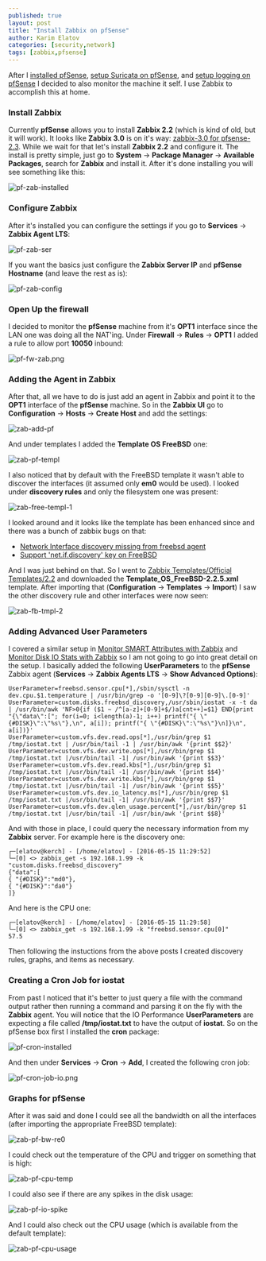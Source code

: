 ```yaml
---
published: true
layout: post
title: "Install Zabbix on pfSense"
author: Karim Elatov
categories: [security,network]
tags: [zabbix,pfsense]
---
```

After I [installed pfSense](/2016/10/installing-pfsense-on-pc-engines-apu1d4-netgate-apu4/), [setup Suricata on pfSense](/2016/11/setup-suricata-on-pfsense/), and [setup logging on pfSense](/2016/11/pfsense-logging-with-elk/) I decided to also monitor the machine it self. I use Zabbix to accomplish this at home.

### Install Zabbix
Currently **pfSense** allows you to install **Zabbix 2.2** (which is kind of old, but it will work). It looks like **Zabbix 3.0** is on it's way: [zabbix-3.0 for pfsense-2.3](https://forum.pfsense.org/index.php?topic=106181.0). While we wait for that let's install **Zabbix 2.2** and configure it. The install is pretty simple, just go to **System** -> **Package Manager** -> **Available Packages**, search for **Zabbix** and install it. After it's done installing you will see something like this:

![pf-zab-installed](https://dl.dropboxusercontent.com/u/24136116/blog_pics/pfsense-zabbix/pf-zab-installed.png)

### Configure Zabbix
After it's installed you can configure the settings if you go to **Services** -> **Zabbix Agent LTS**:

![pf-zab-ser](https://dl.dropboxusercontent.com/u/24136116/blog_pics/pfsense-zabbix/pf-zab-ser.png)

If you want the basics just configure the **Zabbix Server IP** and **pfSense Hostname** (and leave the rest as is):

![pf-zab-config](https://dl.dropboxusercontent.com/u/24136116/blog_pics/pfsense-zabbix/pf-zab-config.png)

### Open Up the firewall
I decided to monitor the **pfSense** machine from it's **OPT1** interface since the LAN one was doing all the NAT'ing. Under **Firewall** -> **Rules** -> **OPT1** I added a rule to allow port **10050** inbound:

![pf-fw-zab.png](https://dl.dropboxusercontent.com/u/24136116/blog_pics/pfsense-zabbix/pf-fw-zab.png)

### Adding the Agent in Zabbix
After that, all we have to do is just add an agent in Zabbix and point it to the **OPT1** interface of the **pfSense** machine. So in the **Zabbix UI** go to **Configuration** -> **Hosts** -> **Create Host** and add the settings:

![zab-add-pf](https://dl.dropboxusercontent.com/u/24136116/blog_pics/pfsense-zabbix/zab-add-pf.png)

And under templates I added the **Template OS FreeBSD** one:

![zab-pf-templ](https://dl.dropboxusercontent.com/u/24136116/blog_pics/pfsense-zabbix/zab-pf-templ.png)

I also noticed that by default with the FreeBSD template it wasn't able to discover the interfaces (it assumed only **em0** would be used). I looked under **discovery rules** and only the filesystem one was present:

![zab-free-templ-1](https://dl.dropboxusercontent.com/u/24136116/blog_pics/pfsense-zabbix/zab-free-templ-1.png)

I looked around and it looks like the template has been enhanced since and there was a bunch of zabbix bugs on that:

* [Network Interface discovery missing from freebsd agent](https://support.zabbix.com/browse/ZBXNEXT-1355)
* [Support 'net.if.discovery' key on FreeBSD](https://support.zabbix.com/browse/ZBXNEXT-579)

And I was just behind on that. So I went to [Zabbix Templates/Official Templates/2.2](https://www.zabbix.org/wiki/Zabbix_Templates/Official_Templates/2.2) and downloaded the **Template_OS_FreeBSD-2.2.5.xml** template. After importing that (**Configuration** -> **Templates** -> **Import**) I saw the other discovery rule and other interfaces were now seen:

![zab-fb-tmpl-2](https://dl.dropboxusercontent.com/u/24136116/blog_pics/pfsense-zabbix/zab-fb-tmpl-2.png)

### Adding Advanced User Parameters
I covered a similar setup in [Monitor SMART Attributes with Zabbix](/2013/10/monitor-smart-attributes-zabbix/) and [Monitor Disk IO Stats with Zabbix](/2013/06/monitor-disk-io-stats-with-zabbix/) so I am not going to go into great detail on the setup. I basically added the following **UserParameters** to the **pfSense** Zabbix agent (**Services** -> **Zabbix Agents LTS** -> **Show Advanced Options**):

	UserParameter=freebsd.sensor.cpu[*],/sbin/sysctl -n dev.cpu.$1.temperature | /usr/bin/grep -o '[0-9]\?[0-9][0-9]\.[0-9]'
	UserParameter=custom.disks.freebsd_discovery,/usr/sbin/iostat -x -t da | /usr/bin/awk 'NF>0{if ($1 ~ /^[a-z]+[0-9]+$/)a[cnt++]=$1} END{print "{\"data\":["; for(i=0; i<length(a)-1; i++) printf("{ \"{#DISK}\":\"%s\"},\n", a[i]); printf("{ \"{#DISK}\":\"%s\"}\n]}\n", a[i])}'
	UserParameter=custom.vfs.dev.read.ops[*],/usr/bin/grep $1 /tmp/iostat.txt | /usr/bin/tail -1 | /usr/bin/awk '{print $$2}'
	UserParameter=custom.vfs.dev.write.ops[*],/usr/bin/grep $1 /tmp/iostat.txt |/usr/bin/tail -1| /usr/bin/awk '{print $$3}'
	UserParameter=custom.vfs.dev.read.kbs[*],/usr/bin/grep $1 /tmp/iostat.txt |/usr/bin/tail -1| /usr/bin/awk '{print $$4}'
	UserParameter=custom.vfs.dev.write.kbs[*],/usr/bin/grep $1 /tmp/iostat.txt |/usr/bin/tail -1| /usr/bin/awk '{print $$5}'
	UserParameter=custom.vfs.dev.io_latency.ms[*],/usr/bin/grep $1 /tmp/iostat.txt |/usr/bin/tail -1| /usr/bin/awk '{print $$7}'
	UserParameter=custom.vfs.dev.qlen_usage.percent[*],/usr/bin/grep $1 /tmp/iostat.txt |/usr/bin/tail -1| /usr/bin/awk '{print $$8}'

And with those in place, I could query the necessary information from my **Zabbix** server. For example here is the discovery one:

	┌─[elatov@kerch] - [/home/elatov] - [2016-05-15 11:29:52]
	└─[0] <> zabbix_get -s 192.168.1.99 -k "custom.disks.freebsd_discovery"
	{"data":[
	{ "{#DISK}":"md0"},
	{ "{#DISK}":"da0"}
	]}

And here is the CPU one:

	┌─[elatov@kerch] - [/home/elatov] - [2016-05-15 11:29:58]
	└─[0] <> zabbix_get -s 192.168.1.99 -k "freebsd.sensor.cpu[0]"
	57.5

Then following the instuctions from the above posts I created discovery rules, graphs, and items as necessary.

### Creating a Cron Job for iostat
From past I noticed that it's better to just query a file with the command output rather then running a command and parsing it on the fly with the **Zabbix** agent. You will notice that the IO Performance **UserParameters** are expecting a file called **/tmp/iostat.txt** to have the output of **iostat**. So on the pfSense box first I installed the **cron** package:

![pf-cron-installed](https://dl.dropboxusercontent.com/u/24136116/blog_pics/pfsense-zabbix/pf-cron-installed.png)

And then under **Services** -> **Cron** -> **Add**, I created the following cron job:

![pf-cron-job-io.png](https://dl.dropboxusercontent.com/u/24136116/blog_pics/pfsense-zabbix/pf-cron-job-io.png)

### Graphs for pfSense
After it was said and done I could see all the bandwidth on all the interfaces (after importing the appropriate FreeBSD template):

![zab-pf-bw-re0](https://dl.dropboxusercontent.com/u/24136116/blog_pics/pfsense-zabbix/zab-pf-bw-re0.png)

I could check out the temperature of the CPU and trigger on something that is high:

![zab-pf-cpu-temp](https://dl.dropboxusercontent.com/u/24136116/blog_pics/pfsense-zabbix/zab-pf-cpu-temp.png)

I could also see if there are any spikes in the disk usage:

![zab-pf-io-spike](https://dl.dropboxusercontent.com/u/24136116/blog_pics/pfsense-zabbix/zab-pf-io-spike.png)

And I could also check out the CPU usage (which is available from the default template):

![zab-pf-cpu-usage](https://dl.dropboxusercontent.com/u/24136116/blog_pics/pfsense-zabbix/zab-pf-cpu-usage.png)
